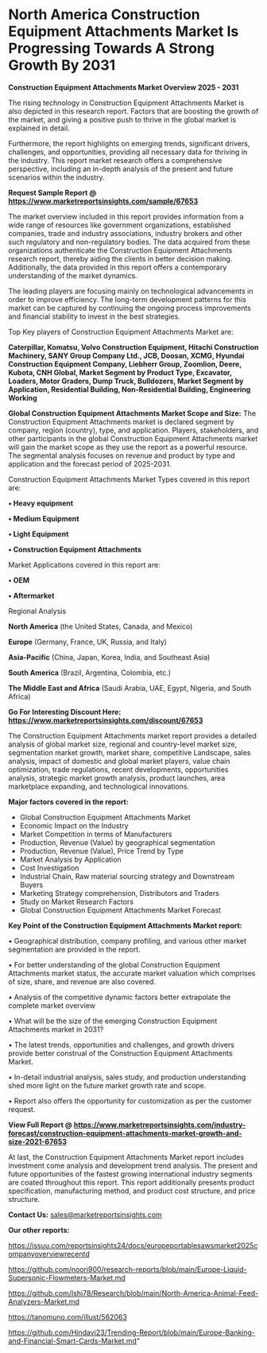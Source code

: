 # North America Construction Equipment Attachments Market Is Progressing Towards A Strong Growth By 2031

<Strong> Construction Equipment Attachments Market Overview 2025 - 2031</strong>

The rising technology in Construction Equipment Attachments Market is also depicted in this research report. Factors that are boosting the growth of the market, and giving a positive push to thrive in the global market is explained in detail.

Furthermore, the report highlights on emerging trends, significant drivers, challenges, and opportunities, providing all necessary data for thriving in the industry. This report market research offers a comprehensive perspective, including an in-depth analysis of the present and future scenarios within the industry.

<strong>Request Sample Report @ <a href=https://www.marketreportsinsights.com/sample/67653>https://www.marketreportsinsights.com/sample/67653</a></strong>

The market overview included in this report provides information from a wide range of resources like government organizations, established companies, trade and industry associations, industry brokers and other such regulatory and non-regulatory bodies. The data acquired from these organizations authenticate the Construction Equipment Attachments research report, thereby aiding the clients in better decision making. Additionally, the data provided in this report offers a contemporary understanding of the market dynamics.

The leading players are focusing mainly on technological advancements in order to improve efficiency. The long-term development patterns for this market can be captured by continuing the ongoing process improvements and financial stability to invest in the best strategies.

Top Key players of Construction Equipment Attachments Market are:

<strong>Caterpillar, Komatsu, Volvo Construction Equipment, Hitachi Construction Machinery, SANY Group Company Ltd., JCB, Doosan, XCMG, Hyundai Construction Equipment Company, Liebherr Group, Zoomlion, Deere, Kubota, CNH Global, Market Segment by Product Type, Excavator, Loaders, Motor Graders, Dump Truck, Bulldozers, Market Segment by Application, Residential Building, Non-Residential Building, Engineering Working</strong>

<strong><b>Global Construction Equipment Attachments Market Scope and Size:</b></strong>
The Construction Equipment Attachments market is declared segment by company, region (country), type, and application. Players, stakeholders, and other participants in the global Construction Equipment Attachments market will gain the market scope as they use the report as a powerful resource. The segmental analysis focuses on revenue and product by type and application and the forecast period of 2025-2031.

Construction Equipment Attachments Market Types covered in this report are:

<strong>• Heavy equipment

• Medium Equipment

• Light Equipment

• Construction Equipment Attachments</strong>

Market Applications covered in this report are:

<strong>• OEM

• Aftermarket</strong> 

Regional Analysis

<strong>North America</strong> (the United States, Canada, and Mexico)

<strong>Europe</strong> (Germany, France, UK, Russia, and Italy)

<strong>Asia-Pacific</strong> (China, Japan, Korea, India, and Southeast Asia)

<strong>South America</strong> (Brazil, Argentina, Colombia, etc.)

<strong>The Middle East and Africa</strong> (Saudi Arabia, UAE, Egypt, Nigeria, and South Africa)

<strong>Go For Interesting Discount Here: <a href=https://www.marketreportsinsights.com/discount/67653>https://www.marketreportsinsights.com/discount/67653</a></strong>

The Construction Equipment Attachments market report provides a detailed analysis of global market size, regional and country-level market size, segmentation market growth, market share, competitive Landscape, sales analysis, impact of domestic and global market players, value chain optimization, trade regulations, recent developments, opportunities analysis, strategic market growth analysis, product launches, area marketplace expanding, and technological innovations.

<strong><b>Major factors covered in the report:</b></strong>
<ul>
  <li>Global Construction Equipment Attachments Market </li>
  <li>Economic Impact on the Industry</li>
  <li>Market Competition in terms of Manufacturers</li>
  <li>Production, Revenue (Value) by geographical segmentation</li>
  <li>Production, Revenue (Value), Price Trend by Type</li>
  <li>Market Analysis by Application</li>
  <li>Cost Investigation</li>
  <li>Industrial Chain, Raw material sourcing strategy and Downstream Buyers</li>
  <li>Marketing Strategy comprehension, Distributors and Traders</li>
  <li>Study on Market Research Factors</li>
  <li>Global Construction Equipment Attachments Market Forecast</li>
</ul>

<strong><b>Key Point of the Construction Equipment Attachments Market report:</b></strong>

• Geographical distribution, company profiling, and various other market segmentation are provided in the report.

• For better understanding of the global Construction Equipment Attachments market status, the accurate market valuation which comprises of size, share, and revenue are also covered.

• Analysis of the competitive dynamic factors better extrapolate the complete market overview

• What will be the size of the emerging Construction Equipment Attachments market in 2031?

• The latest trends, opportunities and challenges, and growth drivers provide better construal of the Construction Equipment Attachments Market.

• In-detail industrial analysis, sales study, and production understanding shed more light on the future market growth rate and scope.

• Report also offers the opportunity for customization as per the customer request.

<strong><b>View Full Report @ <a href=https://www.marketreportsinsights.com/industry-forecast/construction-equipment-attachments-market-growth-and-size-2021-67653>https://www.marketreportsinsights.com/industry-forecast/construction-equipment-attachments-market-growth-and-size-2021-67653</a></b></strong>


At last, the Construction Equipment Attachments Market report includes investment come analysis and development trend analysis. The present and future opportunities of the fastest growing international industry segments are coated throughout this report. This report additionally presents product specification, manufacturing method, and product cost structure, and price structure.

<strong>Contact Us:</strong>
sales@marketreportsinsights.com

<strong>Our other reports:</strong>

<a href=https://issuu.com/reportsinsights24/docs/europeportablesawsmarket2025companyoverviewrecentd>https://issuu.com/reportsinsights24/docs/europeportablesawsmarket2025companyoverviewrecentd</a>

<a href=https://github.com/noori900/research-reports/blob/main/Europe-Liquid-Supersonic-Flowmeters-Market.md>https://github.com/noori900/research-reports/blob/main/Europe-Liquid-Supersonic-Flowmeters-Market.md</a>

<a href=https://github.com/Ishi78/Research/blob/main/North-America-Animal-Feed-Analyzers-Market.md>https://github.com/Ishi78/Research/blob/main/North-America-Animal-Feed-Analyzers-Market.md</a>

<a href=https://tanomuno.com/illust/562063>https://tanomuno.com/illust/562063</a>

<a href=https://github.com/Hindavi23/Trending-Report/blob/main/Europe-Banking-and-Financial-Smart-Cards-Market.md>https://github.com/Hindavi23/Trending-Report/blob/main/Europe-Banking-and-Financial-Smart-Cards-Market.md</a>"
